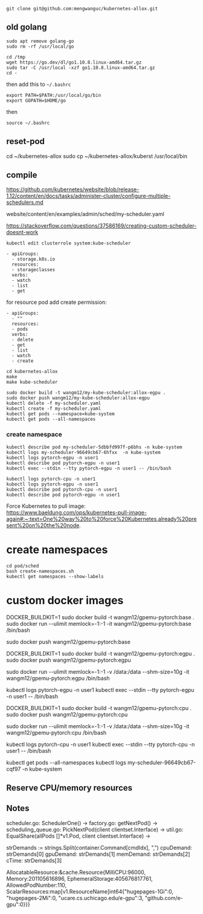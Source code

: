 ```
git clone git@github.com:mengwanguc/kubernetes-allox.git
```

## old golang

```
sudo apt remove golang-go
sudo rm -rf /usr/local/go

cd /tmp
wget https://go.dev/dl/go1.10.8.linux-amd64.tar.gz
sudo tar -C /usr/local -xzf go1.10.8.linux-amd64.tar.gz
cd -
```

then add this to `~/.bashrc`

```
export PATH=$PATH:/usr/local/go/bin
export GOPATH=$HOME/go
```

then 

```
source ~/.bashrc
```

## reset-pod
cd ~/kubernetes-allox
sudo cp ~/kubernetes-allox/kuberst /usr/local/bin


## compile
https://github.com/kubernetes/website/blob/release-1.12/content/en/docs/tasks/administer-cluster/configure-multiple-schedulers.md

website/content/en/examples/admin/sched/my-scheduler.yaml

https://stackoverflow.com/questions/37586169/creating-custom-scheduler-doesnt-work


```
kubectl edit clusterrole system:kube-scheduler
```
```
- apiGroups:
  - storage.k8s.io
  resources:
  - storageclasses
  verbs:
  - watch
  - list
  - get
```
for resource pod add create permission:
```
- apiGroups:
  - ""
  resources:
  - pods
  verbs:
  - delete
  - get
  - list
  - watch
  - create
```

```
cd kubernetes-allox
make
make kube-scheduler

sudo docker build -t wangm12/my-kube-scheduler:allox-egpu .
sudo docker push wangm12/my-kube-scheduler:allox-egpu
kubectl delete -f my-scheduler.yaml
kubectl create -f my-scheduler.yaml
kubectl get pods --namespace=kube-system
kubectl get pods --all-namespaces
```



### create namespace



```
kubectl describe pod my-scheduler-5dbbfd997f-p6bhs -n kube-system
kubectl logs my-scheduler-96649cb67-6hfxx  -n kube-system
kubectl logs pytorch-egpu -n user1
kubectl describe pod pytorch-egpu -n user1
kubectl exec --stdin --tty pytorch-egpu -n user1 -- /bin/bash

kubectl logs pytorch-cpu -n user1
kubectl logs pytorch-egpu -n user1
kubectl describe pod pytorch-cpu -n user1
kubectl describe pod pytorch-egpu -n user1
```

Force Kubernetes to pull image: https://www.baeldung.com/ops/kubernetes-pull-image-again#:~:text=One%20way%20to%20force%20Kubernetes,already%20present%20on%20the%20node.


# create namespaces

```
cd pod/sched
bash create-namespaces.sh
kubectl get namespaces --show-labels
```




# custom docker images

DOCKER_BUILDKIT=1 sudo docker build -t wangm12/gpemu-pytorch:base .
sudo docker run --ulimit memlock=-1:-1 -it wangm12/gpemu-pytorch:base /bin/bash

sudo docker push wangm12/gpemu-pytorch:base


DOCKER_BUILDKIT=1 sudo docker build -t wangm12/gpemu-pytorch:egpu .
sudo docker push wangm12/gpemu-pytorch:egpu

sudo docker run --ulimit memlock=-1:-1 -v /data:/data --shm-size=10g -it wangm12/gpemu-pytorch:egpu /bin/bash


kubectl logs pytorch-egpu -n user1
kubectl exec --stdin --tty pytorch-egpu -n user1 -- /bin/bash


DOCKER_BUILDKIT=1 sudo docker build -t wangm12/gpemu-pytorch:cpu .
sudo docker push wangm12/gpemu-pytorch:cpu

sudo docker run --ulimit memlock=-1:-1 -v /data:/data --shm-size=10g -it wangm12/gpemu-pytorch:cpu /bin/bash

kubectl logs pytorch-cpu -n user1
kubectl exec --stdin --tty pytorch-cpu -n user1 -- /bin/bash


kubectl get pods --all-namespaces
kubectl logs my-scheduler-96649cb67-cqf97  -n kube-system

## Reserve CPU/memory resources



## Notes

scheduler.go: SchedulerOne() ->
factory.go: getNextPod() ->
scheduling_queue.go: PickNextPod(client clientset.Interface) ->
util.go: EqualShare(allPods []*v1.Pod, client clientset.Interface) ->





strDemands := strings.Split(container.Command[cmdIdx], ",")
cpuDemand: strDemands[0]
gpuDemand: strDemands[1]
memDemand: strDemands[2]
cTime: strDemands[3]


AllocatableResource:&cache.Resource{MilliCPU:96000, Memory:201105616896, EphemeralStorage:405676817761, AllowedPodNumber:110, ScalarResources:map[v1.ResourceName]int64{"hugepages-1Gi":0, "hugepages-2Mi":0, "ucare.cs.uchicago.edu/e-gpu":3, "github.com/e-gpu":0}}}